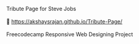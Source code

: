 Tribute Page for Steve Jobs <br>
<br>
:link:
https://akshaysrajan.github.io/Tribute-Page/
<br>
<br>
Freecodecamp Responsive Web Designing Project

